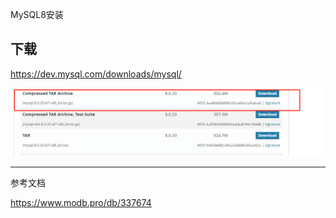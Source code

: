 MySQL8安装



## 下载



https://dev.mysql.com/downloads/mysql/



![image-20230523145333744](./images/image-20230523145333744.png)





---

参考文档

https://www.modb.pro/db/337674



